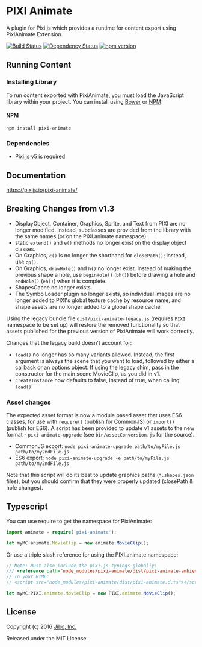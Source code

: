 # PIXI Animate

A plugin for Pixi.js which provides a runtime for content export using PixiAnimate Extension.

[![Build Status](https://travis-ci.org/pixijs/pixi-animate.svg?branch=master)](https://travis-ci.org/pixijs/pixi-animate) [![Dependency Status](https://david-dm.org/pixijs/pixi-animate.svg)](https://david-dm.org/pixijs/pixi-animate) [![npm version](https://badge.fury.io/js/pixi-animate.svg)](https://badge.fury.io/js/pixi-animate)

## Running Content

### Installing Library

To run content exported with PixiAnimate, you must load the JavaScript library within your project. You can install using [Bower](http://bower.io) or [NPM](http://www.npmjs.org):

#### NPM
```
npm install pixi-animate
```

### Dependencies

* [Pixi.js v5](http://pixijs.com) is required

## Documentation

https://pixijs.io/pixi-animate/

## Breaking Changes from v1.3
* DisplayObject, Container, Graphics, Sprite, and Text from PIXI are no longer modified. Instead, subclasses are provided from the library with the same names (or on the PIXI.animate namespace).
* static `extend()` and `e()` methods no longer exist on the display object classes.
* On Graphics, `c()` is no longer the shorthand for `closePath()`; instead, use `cp()`.
* On Graphics, `drawHole()` and `h()` no longer exist. Instead of making the previous shape a hole, use `beginHole()` (`bh()`) before drawing a hole and `endHole()` (`eh()`) when it is complete.
* ShapesCache no longer exists.
* The SymbolLoader plugin no longer exists, so individual images are no longer added to PIXI's global texture cache by resource name, and shape assets are no longer added to a global shape cache.

Using the legacy bundle file `dist/pixi-animate-legacy.js` (requires `PIXI` namespace to be set up) will restore the removed functionality so that assets published for the previous version of PixiAnimate will work correctly.

Changes that the legacy build doesn't account for:
* `load()` no longer has so many variants allowed. Instead, the first argument is always the scene that you want to load, followed by either a callback or an options object. If using the legacy shim, pass in the constructor for the main scene MovieClip, as you did in v1.
* `createInstance` now defaults to false, instead of true, when calling `load()`.

### Asset changes
The expected asset format is now a module based asset that uses ES6 classes, for use with `require()` (publish for CommonJS) or `import()` (publish for ES6). A script has been provided to update v1 assets to the new format - `pixi-animate-upgrade` (see `bin/assetConversion.js` for the source).
* CommonJS export: `node pixi-animate-upgrade path/to/myFile.js path/to/my2ndFile.js`
* ES6 export: `node pixi-animate-upgrade -e path/to/myFile.js path/to/my2ndFile.js`

Note that this script will do its best to update graphics paths (`*.shapes.json` files), but you should confirm that they were properly updated (closePath & hole changes).

## Typescript
You can use require to get the namespace for PixiAnimate:
```typescript
import animate = require('pixi-animate');

let myMC:animate.MovieClip = new animate.MovieClip();
```

Or use a triple slash reference for using the PIXI.animate namespace:
```typescript
// Note: Must also include the pixi.js typings globally!
/// <reference path="node_modules/pixi-animate/dist/pixi-animate-ambient.d.ts" />
// In your HTML:
// <script src="node_modules/pixi-animate/dist/pixi-animate.d.ts"></script>

let myMC:PIXI.animate.MovieClip = new PIXI.animate.MovieClip();
```

## License

Copyright (c) 2016 [Jibo, Inc.](http://github.com/jiborobot)

Released under the MIT License.
